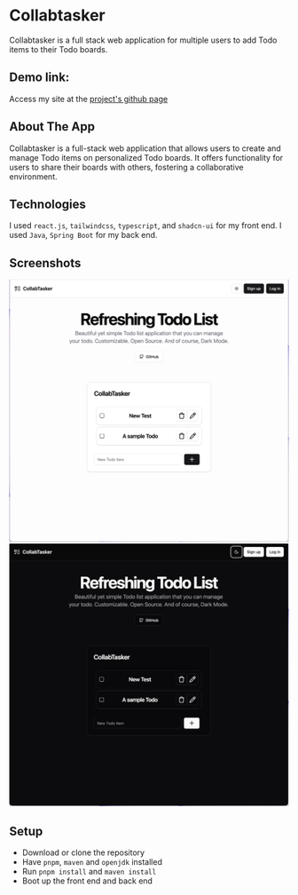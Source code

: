 # Collabtasker
Collabtasker is a full stack web application for multiple users to add Todo items to their Todo boards.

## Demo link:
Access my site at the [project's github page](https://vulpesvulpes825.github.io/collabtasker/#/)

## About The App
Collabtasker is a full-stack web application that allows users to create and manage Todo items on personalized Todo boards. It offers functionality for users to share their boards with others, fostering a collaborative environment. 

## Technologies
I used `react.js`, `tailwindcss`, `typescript`, and `shadcn-ui` for my front end.
I used `Java`, `Spring Boot` for my back end.

## Screenshots
![Home page with light mode](screenshot/light.png)
![Home page with dark mode](screenshot/dark.png)


## Setup
- Download or clone the repository
- Have `pnpm`, `maven` and `openjdk` installed
- Run `pnpm install` and `maven install`
- Boot up the front end and back end
